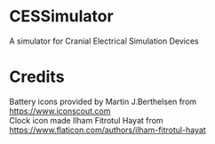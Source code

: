 # CESSimulator
A simulator for Cranial Electrical Simulation Devices

# Credits
Battery icons provided by Martin J.Berthelsen from https://www.iconscout.com  
Clock icon made Ilham Fitrotul Hayat from https://www.flaticon.com/authors/ilham-fitrotul-hayat

